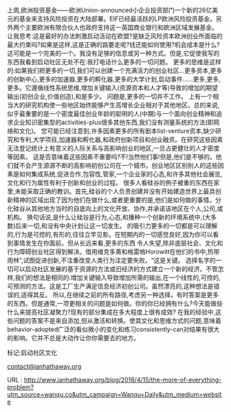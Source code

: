 上周,欧洲投资基金——欧洲Union-announced小企业投资部门一个新的26亿美元的基金来支持风险投资在大陆部署。EIF已经最活跃的LP欧洲风险投资基金。另外两个主要欧洲有限合伙人也政府支持这一英国商业银行和欧洲区域发展基金。 
 让我思考:这是最好的办法刺激启动活动在欧盟?是缺乏风险资本欧洲创业所面临的最大约束吗?如果是这样,这是正确的路要走呢?钱还能如何使用?机会成本是什么? 
 这可能是一个完美的一个。我没有足够的信息或另一种方式。但是,它促使我写的东西我看到启动社区无处不在:我打电话什么更多的一切问题。 
 更多的思维是这样的:如果我们把更多的一切,我们可以创建一个充满活力的创业社区…更多资本,更多的创新中心,更多的加速器,更多的孵化器,更多的大学计划,启动事件……更多,更多,更多。它遵循线性系统思维,增加关键输入(资源资本和人才等)导致的增加的期望输出(初创企业,价值创造),和是多少。 
 问题是,更多的一切并不工作。 
 上有一个相当大的研究机构使一些地区始终能够产生高增长企业相对于其他地区。总的来说,似乎最重要的是一个密度最佳创业年龄的聪明的人(中期)与一个面向创业精神和追求企业知识密集型的activities-plus很多其他东西,我们没有测量系统的方法(即网络和文化)。 
 您可能已经注意到,许多因素更多的所有剧本list-venture资本,缺少研究和专利,大学项目,加速器和孵化器,和政府创新项目和创业融资。在研究这些因素无法登记统计上有意义的人际关系与高影响创业的地区,一旦占更健壮的人才密度等因素。 
 这是否意味着这些因素不重要吗?不!当然他们事!但是,他们是不够的。他们就不会产生源源不断的高影响初创公司在一个城市。创业地区区别别人的这些因素是如何集成系统,促进合作,包容性,管家,一个企业家的心态,和许多其他社会展览,文化和行为属性有利于创新和创业的过程。 
 很多人看硅谷的例子被重的东西在家里,未能采取正确的教训。首先,硅谷的个人负责创建并没有开始建造世界上最具创新精神的区域出现了因为他们在做什么,或者更重要的是,他们是如何做的事情。分化硅谷从其他地方当时的自底向上的文化开放、协作,并承诺该地区在个人,公司,或机构。 
 换句话说,是什么让硅谷是行为,心态,和播种一个创新的环境系统中,(大多数)后来一切,和没有中央计划让这一切发生。 
 的吸引力更多的一切都是可以理解的,行为是可控的,有形的,往往立竿见影。在短期内的一切感觉良好,因为你可以看到事情发生在你面前。但从长远来看,更多的东西 
 令人失望,除非底层社会、文化和行为障碍创业社区得到解决。借用维克多黄和格雷格Horowitt在他们的书中,热带雨林”,试图促进创新,不注重改变人类行为注定要失败。“这是关键。 
 选择名字的一切可以启动社区发展的基于资源的方法或旧经济的方式建立一个新的经济。不管怎样,我们的想法是相同的:增加关键输入导致增加所需的输出,在一个线性的,可控的,可预测的方法。这是工厂生产满足信息经济初创公司。虽然漂亮的,这种想法是错误的,适得其反。 
 所以,在继续之前的所有路径,考虑另一种选择。有时答案是更多的东西。但是通常,一项更相关的问题是如何做。你的你已经拥有什么?今天能做些什么来提高社区凝聚力?现有的部分集成在多大程度上很有成效? 
 在我的经验中,这些问题的答案不是来自添加,但从激活和转换。使其文化和思维方式的问题,意味着behavior-adopted广泛的看似微小的变化和练习consistently-can对结果有很大的影响。它并不总是大动作让你你需要去的地方。 
  
 标记:启动社区文化 
  
 contact@ianhathaway.org 
  
   
  URL : http://www.ianhathaway.org/blog/2018/4/15/the-more-of-everything-problem?utm_source=wanqu.co&utm_campaign=Wanqu+Daily&utm_medium=website